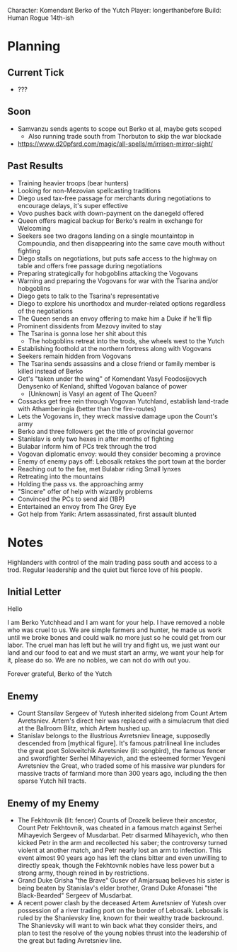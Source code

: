 Character: Komendant Berko of the Yutch
Player: longerthanbefore
Build: Human Rogue 14th-ish

# Planning
## Current Tick
- ???
## Soon
- Samvanzu sends agents to scope out Berko et al, maybe gets scoped
  - Also running trade south from Thorbuton to skip the war blockade
- https://www.d20pfsrd.com/magic/all-spells/m/irrisen-mirror-sight/
## Past Results
- Training heavier troops (bear hunters)
- Looking for non-Mezovian spellcasting traditions
- Diego used tax-free passage for merchants during negotiations to encourage delays, it's super effective
- Vovo pushes back with down-payment on the danegeld offered
- Queen offers magical backup for Berko's realm in exchange for Welcoming
- Seekers see two dragons landing on a single mountaintop in Compoundia, and then disappearing into the same cave mouth without fighting
- Diego stalls on negotiations, but puts safe access to the highway on table and offers free passage during negotiations
- Preparing strategically for hobgoblins attacking the Vogovans
- Warning and preparing the Vogovans for war with the Tsarina and/or hobgoblins
- Diego gets to talk to the Tsarina's representative
- Diego to explore his unorthodox and murder-related options regardless of the negotiations
- The Queen sends an envoy offering to make him a Duke if he'll flip
- Prominent dissidents from Mezovy invited to stay
- The Tsarina is gonna lose her shit about this
  - The hobgoblins retreat into the trods, she wheels west to the Yutch
- Establishing foothold at the northern fortress along with Vogovans
- Seekers remain hidden from Vogovans
- The Tsarina sends assassins and a close friend or family member is killed instead of Berko
- Get's "taken under the wing" of Komendant Vasyl Feodosijovych Denysenko of Kenland, shifted Vogovan balance of power
  - \[Unknown\] is Vasyl an agent of The Queen?
- Cossacks get free rein through Vogovan Yutchland, establish land-trade with Athamberingia (better than the fire-routes)
- Lets the Vogovans in, they wreck massive damage upon the Count's army
- Berko and three followers get the title of provincial governor
- Stanislav is only two hexes in after months of fighting
- Bulabar inform him of PCs trek through the trod
- Vogovan diplomatic envoy: would they consider becoming a province
- Enemy of enemy pays off: Lebosalk retakes the port town at the border
- Reaching out to the fae, met Bulabar riding Small lynxes
- Retreating into the mountains
- Holding the pass vs. the approaching army
- "Sincere" offer of help with wizardly problems
- Convinced the PCs to send aid (1BP)
- Entertained an envoy from The Grey Eye
- Got help from Yarik: Artem assassinated, first assault blunted

# Notes
Highlanders with control of the main trading pass south and access to a trod. Regular leadership and the quiet but fierce love of his people.

## Initial Letter
Hello

I am Berko Yutchhead and I am want for your help. I have removed a noble who was cruel to us. We are simple farmers and hunter, he made us work until we broke bones and could walk no more just so he could get from our labor.  The cruel man has left but he will try and fight us, we just want our land and our food to eat and we must start an army, we want your help for it, please do so. We are no nobles, we can not do with out you.

Forever grateful,
Berko of the Yutch

## Enemy
- Count Stansilav Sergeev of Yutesh inherited sidelong from Count Artem Avretsniev. Artem's direct heir was replaced with a simulacrum that died at the Ballroom Blitz, which Artem hushed up.
- Stanislav belongs to the illustrious Avretsniev lineage, supposedly descended from \[mythical figure\]. It's famous patrilineal line includes the great poet Soloveitchik Avretsniev (lit: songbird), the famous fencer and swordfighter Serhei Mihayevich, and the esteemed former Yevgeni Avretsniev the Great, who traded some of his massive war plunders for massive tracts of farmland more than 300 years ago, including the then sparse Yutch hill tracts.

## Enemy of my Enemy
- The Fekhtovnik (lit: fencer) Counts of Drozelk believe their ancestor, Count Petr Fekhtovnik, was cheated in a famous match against Serhei Mihayevich Sergeev of Musdarbat. Petr disarmed Mihayevich, who then kicked Petr in the arm and recollected his saber; the controversy turned violent at another match, and Petr nearly lost an arm to infection. This event almost 90 years ago has left the clans bitter and even unwilling to directly speak, though the Fekhtovnik nobles have less power but a strong army, though reined in by restrictions.
- Grand Duke Grisha "the Brave" Gusev of Amjarsuaq believes his sister is being beaten by Stanislav's elder brother, Grand Duke Afonasei "the Black-Bearded" Sergeev of Musdarbat.
- A recent power clash by the deceased Artem Avretsniev of Yutesh over possession of a river trading port on the border of Lebosalk. Lebosalk is ruled by the Shanievsky line, known for their wealthy trade backround. The Shanievsky will want to win back what they consider theirs, and plan to test the resolve of the young nobles thrust into the leadership of the great but fading Avretsniev line.
